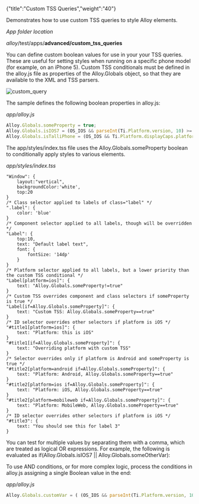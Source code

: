{"title":"Custom TSS Queries","weight":"40"}

Demonstrates how to use custom TSS queries to style Alloy elements.

*App folder location*

_alloy_/test/apps/**advanced/custom\_tss\_queries**

You can define custom boolean values for use in your your TSS queries. These are useful for setting styles when running on a specific phone model (for example, on an iPhone 5). Custom TSS conditionals must be defined in the alloy.js file as properties of the Alloy.Globals object, so that they are available to the XML and TSS parsers.

![custom_query](/Images/appc/download/attachments/41845652/custom_query.png)

The sample defines the following boolean properties in alloy.js:

*app/alloy.js*

```javascript
Alloy.Globals.someProperty = true;
Alloy.Globals.isIOS7 = (OS_IOS && parseInt(Ti.Platform.version, 10) >= 7);
Alloy.Globals.isTalliPhone = (OS_IOS && Ti.Platform.displayCaps.platformHeight == 568);
```

The app/styles/index.tss file uses the Alloy.Globals.someProperty boolean to conditionally apply styles to various elements.

*app/styles/index.tss*

```
"Window": {
    layout:"vertical",
    backgroundColor:'white',
    top:20
}
/* Class selector applied to labels of class="label" */
".label": {
    color: 'blue'
}
/* Component selector applied to all labels, though will be overridden */
"Label": {
    top:10,
    text: "Default label text",
    font: {
        fontSize: '14dp'
    }
}
/* Platform selector applied to all labels, but a lower priority than the custom TSS conditional */
"Label[platform=ios]": {
    text: "Alloy.Globals.someProperty!=true"
}
/* Custom TSS overrides component and class selectors if someProperty is true */
"Label[if=Alloy.Globals.someProperty]": {
    text: "Custom TSS: Alloy.Globals.someProperty==true"
}
/* ID selector overrides other selectors if platform is iOS */
"#title1[platform=ios]": {
    text: "Platform: this is iOS"
}
"#title1[if=Alloy.Globals.someProperty]": {
    text: "Overriding platform with custom TSS"
}
/* Selector overrides only if platform is Android and someProperty is true */
"#title2[platform=android if=Alloy.Globals.someProperty]": {
    text: "Platform: Android, Alloy.Globals.someProperty==true"
}
"#title2[platform=ios if=Alloy.Globals.someProperty]": {
    text: "Platform: iOS, Alloy.Globals.someProperty==true"
}
"#title2[platform=mobileweb if=Alloy.Globals.someProperty]": {
    text: "Platform: MobileWeb, Alloy.Globals.someProperty==true"
}
/* ID selector overrides other selectors if platform is iOS */
"#title3": {
    text: "You should see this for label 3"
}
```

You can test for multiple values by separating them with a comma, which are treated as logical OR expressions. For example, the following is evaluated as if(Alloy.Globals.isIOS7 || Alloy.Globals.someOtherVar):

<View id="view" if="Alloy.Globals.isIOS7,Alloy.Globals.someOtherVar"/>

To use AND conditions, or for more complex logic, process the conditions in alloy.js assigning a single Boolean value in the end:

*app/alloy.js*

```javascript
Alloy.Globals.customVar = ( (OS_IOS && parseInt(Ti.Platform.version, 10) >= 7) || (OS_ANDROID && parseFloat(Ti.Platform.version,10) >= 4.0.3) );
```
